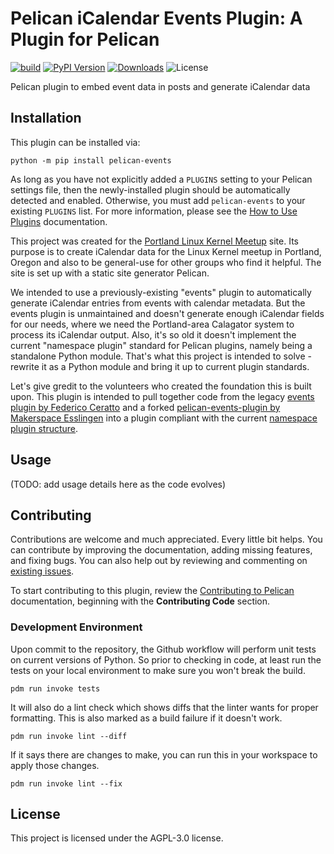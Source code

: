 Pelican iCalendar Events Plugin: A Plugin for Pelican
====================================================

[![build](https://github.com/ikluft/pelican-events/actions/workflows/main.yml/badge.svg)](https://github.com/ikluft/pelican-events/actions/workflows/main.yml)
[![PyPI Version](https://img.shields.io/pypi/v/pelican-events)](https://pypi.org/project/pelican-events/)
[![Downloads](https://img.shields.io/pypi/dm/pelican-events)](https://pypi.org/project/pelican-events/)
![License](https://img.shields.io/pypi/l/pelican-events?color=blue)

Pelican plugin to embed event data in posts and generate iCalendar data

Installation
------------

This plugin can be installed via:

    python -m pip install pelican-events

As long as you have not explicitly added a `PLUGINS` setting to your Pelican settings file, then the newly-installed plugin should be automatically detected and enabled. Otherwise, you must add `pelican-events` to your existing `PLUGINS` list. For more information, please see the [How to Use Plugins](https://docs.getpelican.com/en/latest/plugins.html#how-to-use-plugins) documentation.

This project was created for the [Portland Linux Kernel Meetup](https://ikluft.github.io/pdx-lkmu/) site. Its purpose is to create iCalendar data for the Linux Kernel meetup in Portland, Oregon and also to be general-use for other groups who find it helpful. The site is set up with a static site generator Pelican.

We intended to use a previously-existing "events" plugin to automatically generate iCalendar entries from events with calendar metadata. But the events plugin is unmaintained and doesn't generate enough iCalendar fields for our needs, where we need the Portland-area Calagator system to process its iCalendar output. Also, it's so old it doesn't implement the current "namespace plugin" standard for Pelican plugins, namely being a standalone Python module. That's what this project is intended to solve - rewrite it as a Python module and bring it up to current plugin standards.

Let's give gredit to the volunteers who created the foundation this is built upon. This plugin is intended to pull together code from the legacy [events plugin by Federico Ceratto](https://github.com/getpelican/pelican-plugins/tree/master/events) and a forked [pelican-events-plugin by Makerspace Esslingen](https://github.com/Makerspace-Esslingen/pelican-events-plugin) into a plugin compliant with the current [namespace plugin structure](https://docs.getpelican.com/en/latest/plugins.html#namespace-plugin-structure).

Usage
-----

(TODO: add usage details here as the code evolves)

Contributing
------------

Contributions are welcome and much appreciated. Every little bit helps. You can contribute by improving the documentation, adding missing features, and fixing bugs. You can also help out by reviewing and commenting on [existing issues][].

To start contributing to this plugin, review the [Contributing to Pelican][] documentation, beginning with the **Contributing Code** section.

[existing issues]: https://github.com/ikluft/pelican-events/issues
[Contributing to Pelican]: https://docs.getpelican.com/en/latest/contribute.html

### Development Environment

Upon commit to the repository, the Github workflow will perform unit tests on current versions of Python.
So prior to checking in code, at least run the tests on your local environment to make sure you won't break the build.

    pdm run invoke tests

It will also do a lint check which shows diffs that the linter wants for proper formatting.
This is also marked as a build failure if it doesn't work.

    pdm run invoke lint --diff

If it says there are changes to make, you can run this in your workspace to apply those changes.

    pdm run invoke lint --fix

License
-------

This project is licensed under the AGPL-3.0 license.
